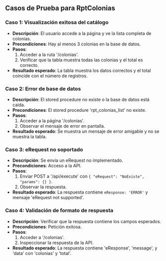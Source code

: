 ## Casos de Prueba para RptColonias

### Caso 1: Visualización exitosa del catálogo
- **Descripción**: El usuario accede a la página y ve la lista completa de colonias.
- **Precondiciones**: Hay al menos 3 colonias en la base de datos.
- **Pasos**:
  1. Acceder a la ruta '/colonias'.
  2. Verificar que la tabla muestra todas las colonias y el total es correcto.
- **Resultado esperado**: La tabla muestra los datos correctos y el total coincide con el número de registros.

### Caso 2: Error de base de datos
- **Descripción**: El stored procedure no existe o la base de datos está caída.
- **Precondiciones**: El stored procedure 'rpt_colonias_list' no existe.
- **Pasos**:
  1. Acceder a la página '/colonias'.
  2. Observar el mensaje de error en pantalla.
- **Resultado esperado**: Se muestra un mensaje de error amigable y no se muestra la tabla.

### Caso 3: eRequest no soportado
- **Descripción**: Se envía un eRequest no implementado.
- **Precondiciones**: Acceso a la API.
- **Pasos**:
  1. Enviar POST a '/api/execute' con `{ "eRequest": "NoExiste", "params": {} }`.
  2. Observar la respuesta.
- **Resultado esperado**: La respuesta contiene `eResponse: 'ERROR'` y mensaje 'eRequest not supported'.

### Caso 4: Validación de formato de respuesta
- **Descripción**: Verificar que la respuesta contiene los campos esperados.
- **Precondiciones**: Petición exitosa.
- **Pasos**:
  1. Acceder a '/colonias'.
  2. Inspeccionar la respuesta de la API.
- **Resultado esperado**: La respuesta contiene 'eResponse', 'message', y 'data' con 'colonias' y 'total'.

